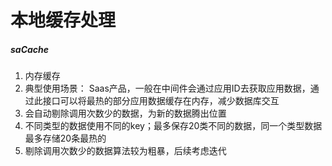 # 本地缓存处理

##### saCache
1. 内存缓存
2. 典型使用场景：
   Saas产品，一般在中间件会通过应用ID去获取应用数据，通过此接口可以将最热的部分应用数据缓存在内存，减少数据库交互
3. 会自动剔除调用次数少的数据，为新的数据腾出位置
4. 不同类型的数据使用不同的key；最多保存20类不同的数据，同一个类型数据最多存储20条最热的
5. 剔除调用次数少的数据算法较为粗暴，后续考虑迭代
